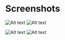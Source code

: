 

# Screenshots

![Alt text](https://user-images.githubusercontent.com/76696960/220892154-4f140408-c04b-4d2a-a2f4-de284d556b0f.png)
![Alt text](https://user-images.githubusercontent.com/76696960/220892148-e9d445b3-9fbb-4849-b0da-352db1cb3779.png)


![Alt text](https://user-images.githubusercontent.com/76696960/220892140-d301c832-c0c5-470f-8e30-c18b9cd2bb23.png)
![Alt text](https://user-images.githubusercontent.com/76696960/220892123-e65686df-bb7d-4b35-80f9-d97304f4ec12.png)
